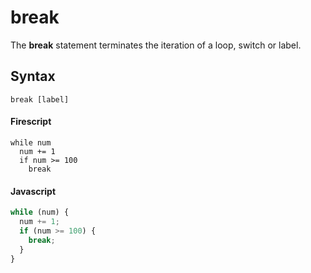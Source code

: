 break
========

The **break** statement terminates the iteration of a loop, switch or label.

Syntax
------

```
break [label]
```

#### Firescript

```fire
while num
  num += 1
  if num >= 100
    break
```

#### Javascript

```js
while (num) {
  num += 1;
  if (num >= 100) {
    break;
  }
}
```
